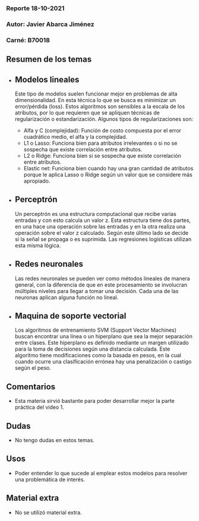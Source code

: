 ### Reporte 18-10-2021
### Autor: Javier Abarca Jiménez 
### Carné: B70018

## Resumen de los temas
* ## Modelos lineales
    Este tipo de modelos suelen funcionar mejor en problemas de alta dimensionalidad. En esta técnica lo que se busca es minimizar un error/pérdida (loss). Estos algoritmos son sensibles a la escala de los atributos, por lo que requieren que se apliquen técnicas de regularización o estandarización. Algunos tipos de regularizaciones son:
    * Alfa y C (complejidad): Función de costo compuesta por el error cuadrático medio, el alfa y la complejidad.
    * L1 o Lasso: Funciona bien para atributos irrelevantes o si no se sospecha que existe correlación entre atributos.
    * L2 o Ridge: Funciona bien si se sospecha que existe correlación entre atributos.
    * Elastic net: Funciona bien cuando hay una gran cantidad de atributos porque le aplica Lasso o Ridge según un valor que se considere más apropiado.

* ## Perceptrón
    Un perceptrón es una estructura computacional que recibe varias entradas y con esto calcula un valor z. Esta estructura tiene dos partes, en una hace una operación sobre las entradas y en la otra realiza una operación sobre el valor z calculado. Según este último lado se decide si la señal se propaga o es suprimida. Las regresiones logísticas utilizan esta misma lógica.

* ## Redes neuronales
    Las redes neuronales se pueden ver como métodos lineales de manera general, con la diferencia de que en este procesamiento se involucran múltiples niveles para llegar a tomar una decisión. Cada una de las neuronas aplican alguna función no lineal.

* ## Maquina de soporte vectorial
    Los algoritmos de entrenamiento SVM (Support Vector Machines) buscan encontrar una línea o un hiperplano que sea la mejor separación entre clases. Este hiperplano es definido mediante un margen utilizado para la toma de decisiones según una distancia calculada. Este algoritmo tiene modificaciones como la basada en pesos, en la cual cuando ocurre una clasificación errónea hay una penalización o castigo según el peso.
    
## Comentarios
  * Esta materia sirvió bastante para poder desarrollar mejor la parte práctica del video 1.

## Dudas
  * No tengo dudas en estos temas.

## Usos
  * Poder entender lo que sucede al emplear estos modelos para resolver una problemática de interés.

## Material extra
  * No se utilizó material extra.
